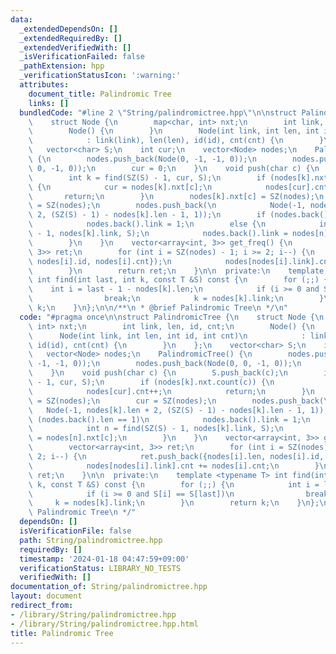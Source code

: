```yaml
---
data:
  _extendedDependsOn: []
  _extendedRequiredBy: []
  _extendedVerifiedWith: []
  _isVerificationFailed: false
  _pathExtension: hpp
  _verificationStatusIcon: ':warning:'
  attributes:
    document_title: Palindromic Tree
    links: []
  bundledCode: "#line 2 \"String/palindromictree.hpp\"\n\nstruct PalindromicTree {\n\
    \    struct Node {\n        map<char, int> nxt;\n        int link, len, id, cnt;\n\
    \        Node() {\n        }\n        Node(int link, int len, int id, int cnt)\n\
    \            : link(link), len(len), id(id), cnt(cnt) {\n        }\n    };\n \
    \   vector<char> S;\n    int cur;\n    vector<Node> nodes;\n    PalindromicTree()\
    \ {\n        nodes.push_back(Node(0, -1, -1, 0));\n        nodes.push_back(Node(0,\
    \ 0, -1, 0));\n        cur = 0;\n    }\n    void push(char c) {\n        S.push_back(c);\n\
    \        int k = find(SZ(S) - 1, cur, S);\n        if (nodes[k].nxt.count(c))\
    \ {\n            cur = nodes[k].nxt[c];\n            nodes[cur].cnt++;\n     \
    \       return;\n        }\n        nodes[k].nxt[c] = SZ(nodes);\n        cur\
    \ = SZ(nodes);\n        nodes.push_back(\n            Node(-1, nodes[k].len +\
    \ 2, (SZ(S) - 1) - nodes[k].len - 1, 1));\n        if (nodes.back().len == 1)\n\
    \            nodes.back().link = 1;\n        else {\n            int n = find(SZ(S)\
    \ - 1, nodes[k].link, S);\n            nodes.back().link = nodes[n].nxt[c];\n\
    \        }\n    }\n    vector<array<int, 3>> get_freq() {\n        vector<array<int,\
    \ 3>> ret;\n        for (int i = SZ(nodes) - 1; i >= 2; i--) {\n            ret.push_back({nodes[i].len,\
    \ nodes[i].id, nodes[i].cnt});\n            nodes[nodes[i].link].cnt += nodes[i].cnt;\n\
    \        }\n        return ret;\n    }\n\n  private:\n    template <typename T>\
    \ int find(int last, int k, const T &S) const {\n        for (;;) {\n        \
    \    int i = last - 1 - nodes[k].len;\n            if (i >= 0 and S[i] == S[last])\n\
    \                break;\n            k = nodes[k].link;\n        }\n        return\
    \ k;\n    }\n};\n\n/**\n * @brief Palindromic Tree\n */\n"
  code: "#pragma once\n\nstruct PalindromicTree {\n    struct Node {\n        map<char,\
    \ int> nxt;\n        int link, len, id, cnt;\n        Node() {\n        }\n  \
    \      Node(int link, int len, int id, int cnt)\n            : link(link), len(len),\
    \ id(id), cnt(cnt) {\n        }\n    };\n    vector<char> S;\n    int cur;\n \
    \   vector<Node> nodes;\n    PalindromicTree() {\n        nodes.push_back(Node(0,\
    \ -1, -1, 0));\n        nodes.push_back(Node(0, 0, -1, 0));\n        cur = 0;\n\
    \    }\n    void push(char c) {\n        S.push_back(c);\n        int k = find(SZ(S)\
    \ - 1, cur, S);\n        if (nodes[k].nxt.count(c)) {\n            cur = nodes[k].nxt[c];\n\
    \            nodes[cur].cnt++;\n            return;\n        }\n        nodes[k].nxt[c]\
    \ = SZ(nodes);\n        cur = SZ(nodes);\n        nodes.push_back(\n         \
    \   Node(-1, nodes[k].len + 2, (SZ(S) - 1) - nodes[k].len - 1, 1));\n        if\
    \ (nodes.back().len == 1)\n            nodes.back().link = 1;\n        else {\n\
    \            int n = find(SZ(S) - 1, nodes[k].link, S);\n            nodes.back().link\
    \ = nodes[n].nxt[c];\n        }\n    }\n    vector<array<int, 3>> get_freq() {\n\
    \        vector<array<int, 3>> ret;\n        for (int i = SZ(nodes) - 1; i >=\
    \ 2; i--) {\n            ret.push_back({nodes[i].len, nodes[i].id, nodes[i].cnt});\n\
    \            nodes[nodes[i].link].cnt += nodes[i].cnt;\n        }\n        return\
    \ ret;\n    }\n\n  private:\n    template <typename T> int find(int last, int\
    \ k, const T &S) const {\n        for (;;) {\n            int i = last - 1 - nodes[k].len;\n\
    \            if (i >= 0 and S[i] == S[last])\n                break;\n       \
    \     k = nodes[k].link;\n        }\n        return k;\n    }\n};\n\n/**\n * @brief\
    \ Palindromic Tree\n */"
  dependsOn: []
  isVerificationFile: false
  path: String/palindromictree.hpp
  requiredBy: []
  timestamp: '2024-01-18 04:47:59+09:00'
  verificationStatus: LIBRARY_NO_TESTS
  verifiedWith: []
documentation_of: String/palindromictree.hpp
layout: document
redirect_from:
- /library/String/palindromictree.hpp
- /library/String/palindromictree.hpp.html
title: Palindromic Tree
---
```

